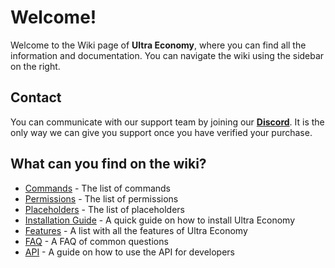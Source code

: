 # Welcome!
Welcome to the Wiki page of **Ultra Economy**, where you can find all the information and documentation. You can navigate the wiki using the sidebar on the right.
<br>

## Contact
You can communicate with our support team by joining our **[Discord](https://discord.gg/3JuHDm8)**. It is the only way we can give you support once you have verified your purchase.
<br>

## What can you find on the wiki?
- [Commands](./overview/commands.md) - The list of commands
- [Permissions](./overview/permissions) - The list of permissions
- [Placeholders](./overview/placeholders) - The list of placeholders
- [Installation Guide](./installation) - A quick guide on how to install Ultra Economy
- [Features](./features) - A list with all the features of Ultra Economy
- [FAQ](./faq) - A FAQ of common questions
- [API](./api) - A guide on how to use the API for developers
